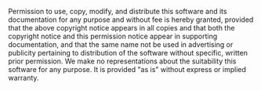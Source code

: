 Permission to use, copy, modify, and distribute this software and its
documentation for any purpose and without fee is hereby granted, provided
that the above copyright notice appears in all copies and that both the
copyright notice and this permission notice appear in supporting
documentation, and that the same name not be used in advertising or
publicity pertaining to distribution of the software without specific,
written prior permission. We make no representations about the
suitability this software for any purpose. It is provided "as is"
without express or implied warranty.
